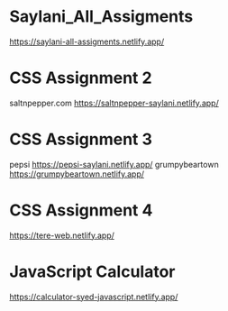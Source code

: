 # Saylani_All_Assigments
https://saylani-all-assigments.netlify.app/

# CSS Assignment 2
saltnpepper.com
https://saltnpepper-saylani.netlify.app/

# CSS Assignment 3
pepsi
https://pepsi-saylani.netlify.app/
grumpybeartown
https://grumpybeartown.netlify.app/

# CSS Assignment 4
https://tere-web.netlify.app/

# JavaScript Calculator
https://calculator-syed-javascript.netlify.app/




